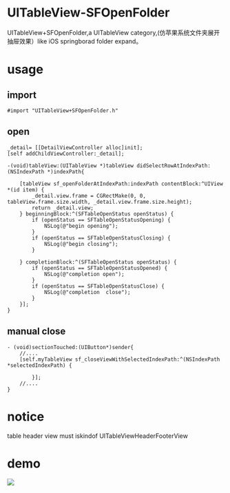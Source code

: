 # UITableView-SFOpenFolder
UITableView+SFOpenFolder,a UITableView category,(仿苹果系统文件夹展开抽屉效果）like iOS springborad folder expand。

# usage
## import
```
#import "UITableView+SFOpenFolder.h"
```

## open

```
_detail= [[DetailViewController alloc]init];
[self addChildViewController:_detail];
```


```
-(void)tableView:(UITableView *)tableView didSelectRowAtIndexPath:(NSIndexPath *)indexPath{
   
    [tableView sf_openFolderAtIndexPath:indexPath contentBlock:^UIView *(id item) {
        _detail.view.frame = CGRectMake(0, 0, tableView.frame.size.width, _detail.view.frame.size.height);
        return _detail.view;
    } beginningBlock:^(SFTableOpenStatus openStatus) {
        if (openStatus == SFTableOpenStatusOpening) {
            NSLog(@"begin opening");
        }
        if (openStatus == SFTableOpenStatusClosing) {
            NSLog(@"begin closing");
        }
        
    } completionBlock:^(SFTableOpenStatus openStatus) {
        if (openStatus == SFTableOpenStatusOpened) {
            NSLog(@"completion open");
        }
        if (openStatus == SFTableOpenStatusClose) {
            NSLog(@"completion  close");
        }
    }];
}
```

## manual close

```
- (void)sectionTouched:(UIButton*)sender{
    //....
    [self.myTableView sf_closeViewWithSelectedIndexPath:^(NSIndexPath *selectedIndexPath) {
          
        }];
    //....
}
```
# notice
table header view must iskindof UITableViewHeaderFooterView

# demo
![](https://raw.githubusercontent.com/shaojiankui/UITableView-SFOpenFolder/master/demo.gif)
